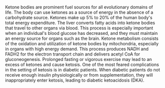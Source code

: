 Ketone bodies are prominent fuel sources for all evolutionary domains of life. The body can use ketones as a source of energy in the absence of a carbohydrate source. Ketones make up 5% to 20% of the human body's total energy expenditure. The liver converts fatty acids into ketone bodies that travel to other organs via blood. This process is especially important when an individual's blood glucose has decreased, and they must maintain an energy source for organs such as the brain. Ketone metabolism consists of the oxidation and utilization of ketone bodies by mitochondria, especially in organs with high energy demand. This process produces NADH and FADH2 for the electron transport chain and delivers acetyl CoA for gluconeogenesis. Prolonged fasting or vigorous exercise may lead to an excess of ketones and cause ketosis. One of the most feared complications in the setting of ketosis is in diabetic patients. When diabetic patients do not receive enough insulin physiologically or from supplementation, they will inappropriately enter ketosis, leading to diabetic ketoacidosis (DKA).